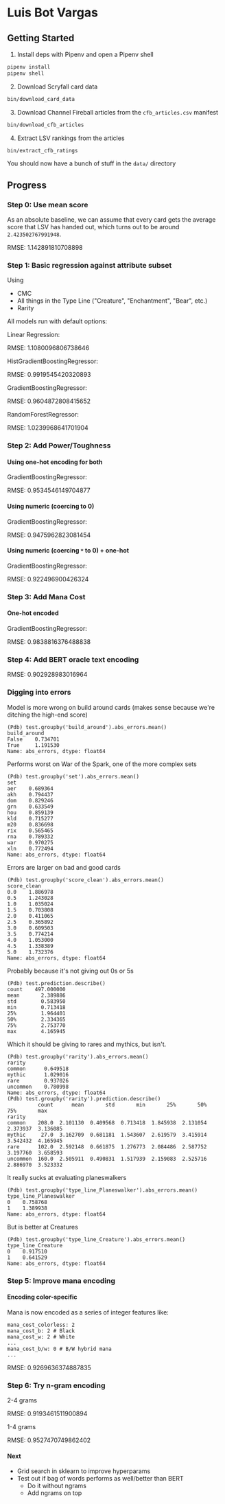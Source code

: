 # Luis Bot Vargas

## Getting Started

1. Install deps with Pipenv and open a Pipenv shell

```bash
pipenv install
pipenv shell
```

2. Download Scryfall card data

```bash
bin/download_card_data
```

3. Download Channel Fireball articles from the `cfb_articles.csv` manifest

```bash
bin/download_cfb_articles
```

4. Extract LSV rankings from the articles

```bash
bin/extract_cfb_ratings
```

You should now have a bunch of stuff in the `data/` directory


## Progress

### Step 0: Use mean score

As an absolute baseline, we can assume that every card gets the average score
that LSV has handed out, which turns out to be around `2.423502767991948`.


RMSE: 1.142891810708898


### Step 1: Basic regression against attribute subset

Using

- CMC
- All things in the Type Line ("Creature", "Enchantment", "Bear", etc.)
- Rarity


All models run with default options:

Linear Regression:

RMSE: 1.1080096806738646

HistGradientBoostingRegressor:

RMSE: 0.9919545420320893

GradientBoostingRegressor:

RMSE: 0.9604872808415652

RandomForestRegressor:

RMSE: 1.0239968641701904


### Step 2: Add Power/Toughness


#### Using one-hot encoding for both

GradientBoostingRegressor:

RMSE: 0.9534546149704877

#### Using numeric (coercing to 0)

GradientBoostingRegressor:

RMSE: 0.9475962823081454

#### Using numeric (coercing `*` to 0) + one-hot

GradientBoostingRegressor:

RMSE: 0.922496900426324

### Step 3: Add Mana Cost

#### One-hot encoded

GradientBoostingRegressor:

RMSE: 0.9838816376488838

### Step 4: Add BERT oracle text encoding

RMSE: 0.902928983016964


### Digging into errors

Model is more wrong on build around cards (makes sense because we're ditching
the high-end score)

```
(Pdb) test.groupby('build_around').abs_errors.mean()
build_around
False    0.734701
True     1.191530
Name: abs_errors, dtype: float64
```

Performs worst on War of the Spark, one of the more complex sets

```
(Pdb) test.groupby('set').abs_errors.mean()
set
aer    0.689364
akh    0.794437
dom    0.829246
grn    0.633549
hou    0.859139
kld    0.715277
m20    0.836698
rix    0.565465
rna    0.789332
war    0.970275
xln    0.772494
Name: abs_errors, dtype: float64
```

Errors are larger on bad and good cards

```
(Pdb) test.groupby('score_clean').abs_errors.mean()
score_clean
0.0    1.886978
0.5    1.243028
1.0    1.035024
1.5    0.703808
2.0    0.411065
2.5    0.365892
3.0    0.609503
3.5    0.774214
4.0    1.053000
4.5    1.338389
5.0    1.732376
Name: abs_errors, dtype: float64
```

Probably because it's not giving out 0s or 5s

```
(Pdb) test.prediction.describe()
count    497.000000
mean       2.389886
std        0.583950
min        0.713418
25%        1.964401
50%        2.334365
75%        2.753770
max        4.165945
```

Which it should be giving to rares and mythics, but isn't.

```
(Pdb) test.groupby('rarity').abs_errors.mean()
rarity
common      0.649518
mythic      1.029016
rare        0.937026
uncommon    0.780998
Name: abs_errors, dtype: float64
(Pdb) test.groupby('rarity').prediction.describe()
          count      mean       std       min       25%       50%       75%       max
rarity
common    208.0  2.101130  0.409568  0.713418  1.845938  2.131054  2.373937  3.136085
mythic     27.0  3.162709  0.681181  1.543607  2.619579  3.415914  3.542432  4.165945
rare      102.0  2.592148  0.661875  1.276773  2.084486  2.587752  3.197760  3.658593
uncommon  160.0  2.505911  0.490831  1.517939  2.159083  2.525716  2.886970  3.523332
```

It really sucks at evaluating planeswalkers

```
(Pdb) test.groupby('type_line_Planeswalker').abs_errors.mean()
type_line_Planeswalker
0    0.758768
1    1.389938
Name: abs_errors, dtype: float64
```

But is better at Creatures

```
(Pdb) test.groupby('type_line_Creature').abs_errors.mean()
type_line_Creature
0    0.917510
1    0.641529
Name: abs_errors, dtype: float64
```

### Step 5: Improve mana encoding

#### Encoding color-specific

Mana is now encoded as a series of integer features like:

```
mana_cost_colorless: 2
mana_cost_b: 2 # Black
mana_cost_w: 2 # White
...
mana_cost_b/w: 0 # B/W hybrid mana
...
```

RMSE: 0.9269636374887835

### Step 6: Try n-gram encoding

2-4 grams

RMSE: 0.9193461511900894

1-4 grams

RMSE: 0.9527470749862402


#### Next

- Grid search in sklearn to improve hyperparams
- Test out if bag of words performs as well/better than BERT
    - Do it without ngrams
    - Add ngrams on top

